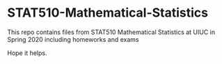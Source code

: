# STAT510-Mathematical-Statistics

This repo contains files from STAT510 Mathematical Statistics at UIUC in Spring 2020 including homeworks and exams

Hope it helps.